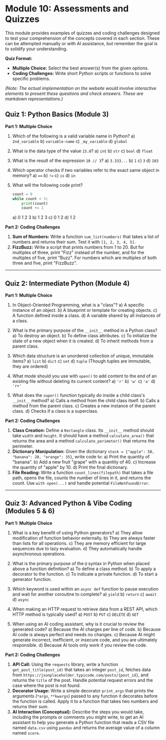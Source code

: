 # Module 10: Assessments and Quizzes

This module provides examples of quizzes and coding challenges designed to test your comprehension of the concepts covered in each section. These can be attempted manually or with AI assistance, but remember the goal is to solidify your understanding.

**Quiz Format:**
*   **Multiple Choice:** Select the best answer(s) from the given options.
*   **Coding Challenges:** Write short Python scripts or functions to solve specific problems.

*(Note: The actual implementation on the website would involve interactive elements to present these questions and check answers. These are markdown representations.)*

## Quiz 1: Python Basics (Module 3)

**Part 1: Multiple Choice**

1.  Which of the following is a valid variable name in Python?
    a) `2nd_variable`
    b) `variable-name`
    c) `_my_variable`
    d) `global`

2.  What is the data type of the value `15.0`?
    a) `int`
    b) `str`
    c) `bool`
    d) `float`

3.  What is the result of the expression `10 // 3`?
    a) `3.333...`
    b) `1`
    c) `3`
    d) `103`

4.  Which operator checks if two variables refer to the exact same object in memory?
    a) `==`
    b) `!=`
    c) `is`
    d) `in`

5.  What will the following code print?
    ```python
    count = 0
    while count < 3:
        print(count)
        count += 1
    ```
    a) 0 1 2 3
    b) 1 2 3
    c) 0 1 2
    d) 1 2

**Part 2: Coding Challenges**

1.  **Sum of Numbers:** Write a function `sum_list(numbers)` that takes a list of numbers and returns their sum. Test it with `[1, 2, 3, 4, 5]`.
2.  **FizzBuzz:** Write a script that prints numbers from 1 to 20. But for multiples of three, print "Fizz" instead of the number, and for the multiples of five, print "Buzz". For numbers which are multiples of both three and five, print "FizzBuzz".

---

## Quiz 2: Intermediate Python (Module 4)

**Part 1: Multiple Choice**

1.  In Object-Oriented Programming, what is a "class"?
    a) A specific instance of an object.
    b) A blueprint or template for creating objects.
    c) A function defined inside a class.
    d) A variable shared by all instances of a class.

2.  What is the primary purpose of the `__init__` method in a Python class?
    a) To destroy an object.
    b) To define class attributes.
    c) To initialize the state of a new object when it is created.
    d) To inherit methods from a parent class.

3.  Which data structure is an unordered collection of unique, immutable items?
    a) `list`
    b) `dict`
    c) `set`
    d) `tuple` (Though tuples are immutable, they are ordered)

4.  What mode should you use with `open()` to add content to the end of an existing file without deleting its current content?
    a) `'r'`
    b) `'w'`
    c) `'a'`
    d) `'r+'`

5.  What does the `super()` function typically do inside a child class's `__init__` method?
    a) Calls a method from the child class itself.
    b) Calls a method from the parent class.
    c) Creates a new instance of the parent class.
    d) Checks if a class is a superclass.

**Part 2: Coding Challenges**

1.  **Class Creation:** Define a `Rectangle` class. Its `__init__` method should take `width` and `height`. It should have a method `calculate_area()` that returns the area and a method `calculate_perimeter()` that returns the perimeter.
2.  **Dictionary Manipulation:** Given the dictionary `stock = {"apple": 50, "banana": 20, "orange": 35}`, write code to:
    a) Print the quantity of "banana".
    b) Add a new fruit "grape" with a quantity of 40.
    c) Increase the quantity of "apple" by 10.
    d) Print the final dictionary.
3.  **File Reading:** Write a function `count_lines(filepath)` that takes a file path, opens the file, counts the number of lines in it, and returns the count. Use `with open(...)` and handle potential `FileNotFoundError`.

---

## Quiz 3: Advanced Python & Vibe Coding (Modules 5 & 6)

**Part 1: Multiple Choice**

1.  What is a key benefit of using Python generators?
    a) They allow modification of function behavior externally.
    b) They are always faster than lists for all operations.
    c) They are memory efficient for large sequences due to lazy evaluation.
    d) They automatically handle asynchronous operations.

2.  What is the primary purpose of the `@` syntax in Python when placed above a function definition?
    a) To define a class method.
    b) To apply a decorator to the function.
    c) To indicate a private function.
    d) To start a generator function.

3.  Which keyword is used within an `async def` function to pause execution and wait for another coroutine to complete?
    a) `yield`
    b) `return`
    c) `await`
    d) `async`

4.  When making an HTTP request to retrieve data from a REST API, which HTTP method is typically used?
    a) `POST`
    b) `PUT`
    c) `DELETE`
    d) `GET`

5.  When using an AI coding assistant, why is it crucial to review the generated code?
    a) Because the AI charges per line of code.
    b) Because AI code is always perfect and needs no changes.
    c) Because AI might generate incorrect, inefficient, or insecure code, and you are ultimately responsible.
    d) Because AI tools only work if you review the code.

**Part 2: Coding Challenges**

1.  **API Call:** Using the `requests` library, write a function `get_post_title(post_id)` that takes an integer `post_id`, fetches data from `https://jsonplaceholder.typicode.com/posts/{post_id}`, and returns the `title` of the post. Handle potential request errors and the case where the post is not found.
2.  **Decorator Usage:** Write a simple decorator `print_args` that prints the arguments (`*args`, `**kwargs`) passed to any function it decorates before the function is called. Apply it to a function that takes two numbers and returns their sum.
3.  **AI Interaction (Conceptual):** Describe the steps you would take, including the prompts or comments you might write, to get an AI assistant to help you generate a Python function that reads a CSV file named `data.csv` using `pandas` and returns the average value of a column named `score`.

